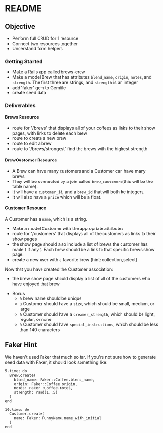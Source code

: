 # README

## Objective

* Perform full CRUD for 1 resource
* Connect two resources together
* Understand form helpers

### Getting Started

* Make a Rails app called brews-crew
* Make a model Brew that has attributes `blend_name`, `origin`, `notes`, and `strength`.  The first three are strings, and `strength` is an integer
* add 'faker' gem to Gemfile
* create seed data

### Deliverables

#### Brews Resource

* route for '/brews' that displays all of your coffees as links to their show pages, with links to delete each brew
* route to create a new brew
* route to edit a brew
* route to '/brews/strongest' find the brews with the highest strength

#### BrewCustomer Resource
* A Brew can have many customers and a Customer can have many brews
* They will be connected by a join called `brew_customers`(this will be the table name). 
* It will have a `customer_id`, and a `brew_id` that will both be integers.
* It will also have a `price` which will be a float.

#### Customer Resource
A Customer has a `name`, which is a string.

* Make a model Customer with the appropriate attributes
* route for '/customers' that displays all of the customers as links to their show pages
* the show page should also include a list of brews the customer has made ( if any ). Each brew should be a link to that specific brews show page.
* create a new user with a favorite brew (hint: collection_select)

Now that you have created the Customer association:
* the brew show page should display a list of all of the customers who have enjoyed that brew

- Bonus
  * a brew name should be unique
  * a Customer should have a `size`, which should be small, medium, or large
  * a Customer should have a `creamer_strength`, which should be light, regular, or none
  * a Customer should have `special_instructions`, which should be less than 140 characters

## Faker Hint

We haven't used Faker that much so far.  If you're not sure how to generate seed data with Faker, it should look something like:
```
5.times do
  Brew.create(
    blend_name: Faker::Coffee.blend_name,
    origin: Faker::Coffee.origin,
    notes: Faker::Coffee.notes,
    strength: rand(1..5)
  )
end

10.times do
  Customer.create(
    name: Faker::FunnyName.name_with_initial
  )
end
```
